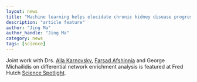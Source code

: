 ```yaml
---
layout: news
title: "Machine learning helps elucidate chronic kidney disease progression" 
description: "article feature"
author: "Jing Ma"
author_handle: "Jing Ma"
category: news
tags: [science]
---
```


Joint work with Drs. [Alla Karnovsky](https://medicine.umich.edu/dept/dcmb/alla-karnovsky-phd), [Farsad Afshinnia](http://pennathur.med.umich.edu/farsad-afshinnia-md-ms) and George Michailidis on differential network enrichment analysis is featured at Fred Hutch [Science Spotlight](http://www.fredhutch.org/en/news/spotlight/2019/05/phs_ma_bioinformatics.html).

